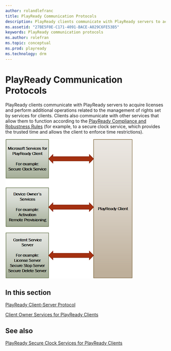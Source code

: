```yaml
---
author: rolandlefranc
title: PlayReady Communication Protocols
description: PlayReady clients communicate with PlayReady servers to acquire licenses and perform additional operations related to the management of rights set by services for clients.
ms.assetid: "27BE5F0E-C171-4091-BACE-A029C6FE53B5"
keywords: PlayReady communication protocols
ms.author: rolefran
ms.topic: conceptual
ms.prod: playready
ms.technology: drm
---
```


# PlayReady Communication Protocols

PlayReady clients communicate with PlayReady servers to acquire licenses and perform additional operations related to the management of rights set by services for clients. Clients also communicate with other services that allow them to function according to the [PlayReady Compliance and Robustness Rules](https://www.microsoft.com/playready/licensing/compliance/) (for example, to a secure clock service, which provides the trusted time and allows the client to enforce time restrictions).

![PlayReady Communication Protocols](../images/comm_protocol.png)


## In this section

[PlayReady Client-Server Protocol](client-server-protocol.md)

[Client Owner Services for PlayReady Clients](client-playready-services.md)


## See also

[PlayReady Secure Clock Services for PlayReady Clients](secure-clock-services.md)
